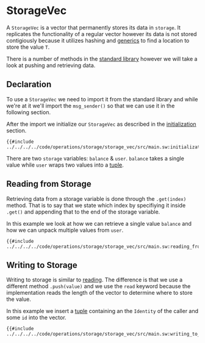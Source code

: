 # StorageVec

A `StorageVec` is a vector that permanently stores its data in `storage`. It replicates the functionality of a regular vector however its data is not stored contigiously because it utilizes hashing and [generics](../../../language/generics/index.md) to find a location to store the value `T`.

There is a number of methods in the [standard library](https://github.com/FuelLabs/sway/blob/master/sway-lib-std/src/storage.sw) however we will take a look at pushing and retrieving data.

## Declaration

To use a `StorageVec` we need to import it from the standard library and while we're at it we'll import the `msg_sender()` so that we can use it in the following section.

After the import we initialize our `StorageVec` as described in the [initialization](../init.md) section.

```sway
{{#include ../../../../code/operations/storage/storage_vec/src/main.sw:initialization}}
```

There are two `storage` variables: `balance` & `user`. `balance` takes a single value while `user` wraps two values into a [tuple](../../../language/built-ins/tuples.md).

## Reading from Storage

Retrieving data from a storage variable is done through the `.get(index)` method. That is to say that we state which index by specifiying it inside `.get()` and appending that to the end of the storage variable.

In this example we look at how we can retrieve a single value `balance` and how we can unpack multiple values from `user`.

```sway
{{#include ../../../../code/operations/storage/storage_vec/src/main.sw:reading_from_storage}}
```

## Writing to Storage

Writing to storage is similar to [reading](#reading-from-storage). The difference is that we use a different method `.push(value)` and we use the `read` keyword because the implementation reads the length of the vector to determine where to store the value.

In this example we insert a [tuple](../../../language/built-ins/tuples.md) containing an the `Identity` of the caller and some `id` into the vector.

```sway
{{#include ../../../../code/operations/storage/storage_vec/src/main.sw:writing_to_storage}}
```
